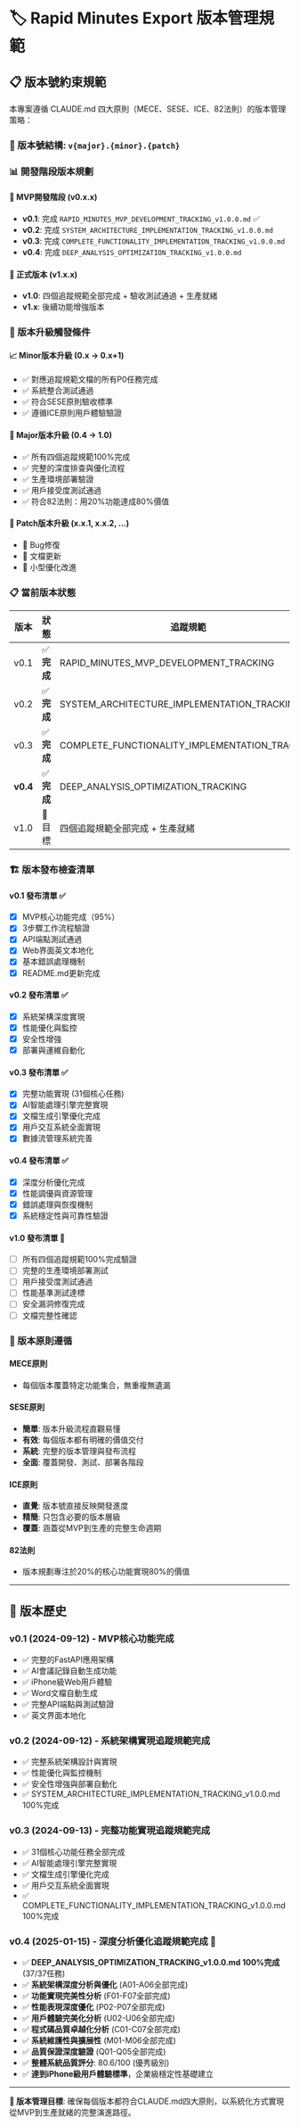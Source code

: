 # 🏷️ Rapid Minutes Export 版本管理規範

## 📋 版本號約束規範

本專案遵循 CLAUDE.md 四大原則（MECE、SESE、ICE、82法則）的版本管理策略：

### 🎯 版本號結構: `v{major}.{minor}.{patch}`

### 📊 開發階段版本規劃

#### 🔄 MVP開發階段 (v0.x.x)
- **v0.1**: 完成 `RAPID_MINUTES_MVP_DEVELOPMENT_TRACKING_v1.0.0.md` ✅
- **v0.2**: 完成 `SYSTEM_ARCHITECTURE_IMPLEMENTATION_TRACKING_v1.0.0.md`
- **v0.3**: 完成 `COMPLETE_FUNCTIONALITY_IMPLEMENTATION_TRACKING_v1.0.0.md`
- **v0.4**: 完成 `DEEP_ANALYSIS_OPTIMIZATION_TRACKING_v1.0.0.md`

#### 🚀 正式版本 (v1.x.x)
- **v1.0**: 四個追蹤規範全部完成 + 驗收測試通過 + 生產就緒
- **v1.x**: 後續功能增強版本

### 🎯 版本升級觸發條件

#### 📈 Minor版本升級 (0.x → 0.x+1)
- ✅ 對應追蹤規範文檔的所有P0任務完成
- ✅ 系統整合測試通過
- ✅ 符合SESE原則驗收標準
- ✅ 遵循ICE原則用戶體驗驗證

#### 🎉 Major版本升級 (0.4 → 1.0)
- ✅ 所有四個追蹤規範100%完成
- ✅ 完整的深度排查與優化流程
- ✅ 生產環境部署驗證
- ✅ 用戶接受度測試通過
- ✅ 符合82法則：用20%功能達成80%價值

#### 🔧 Patch版本升級 (x.x.1, x.x.2, ...)
- 🐛 Bug修復
- 📝 文檔更新
- 🔧 小型優化改進

### 📋 當前版本狀態

| 版本 | 狀態 | 追蹤規範 | 完成度 | 發布日期 |
|------|------|----------|--------|----------|
| v0.1 | ✅ **完成** | RAPID_MINUTES_MVP_DEVELOPMENT_TRACKING | 100% | 2024-09-12 |
| v0.2 | ✅ **完成** | SYSTEM_ARCHITECTURE_IMPLEMENTATION_TRACKING | 100% | 2024-09-12 |
| v0.3 | ✅ **完成** | COMPLETE_FUNCTIONALITY_IMPLEMENTATION_TRACKING | 100% | 2024-09-13 |
| **v0.4** | ✅ **完成** | DEEP_ANALYSIS_OPTIMIZATION_TRACKING | 100% | 2025-01-15 |
| v1.0 | 🎯 目標 | 四個追蹤規範全部完成 + 生產就緒 | 100% | 準備發布 |

### 🏗️ 版本發布檢查清單

#### v0.1 發布清單 ✅
- [x] MVP核心功能完成（95%）
- [x] 3步驟工作流程驗證
- [x] API端點測試通過
- [x] Web界面英文本地化
- [x] 基本錯誤處理機制
- [x] README.md更新完成

#### v0.2 發布清單 ✅
- [x] 系統架構深度實現
- [x] 性能優化與監控
- [x] 安全性增強
- [x] 部署與運維自動化

#### v0.3 發布清單 ✅
- [x] 完整功能實現 (31個核心任務)
- [x] AI智能處理引擎完整實現
- [x] 文檔生成引擎優化完成
- [x] 用戶交互系統全面實現
- [x] 數據流管理系統完善

#### v0.4 發布清單 ✅
- [x] 深度分析優化完成
- [x] 性能調優與資源管理
- [x] 錯誤處理與恢復機制
- [x] 系統穩定性與可靠性驗證

#### v1.0 發布清單 🎯
- [ ] 所有四個追蹤規範100%完成驗證
- [ ] 完整的生產環境部署測試
- [ ] 用戶接受度測試通過
- [ ] 性能基準測試達標
- [ ] 安全漏洞修復完成
- [ ] 文檔完整性確認

### 🎯 版本原則遵循

#### MECE原則
- 每個版本覆蓋特定功能集合，無重複無遺漏

#### SESE原則
- **簡單**: 版本升級流程直觀易懂
- **有效**: 每個版本都有明確的價值交付
- **系統**: 完整的版本管理與發布流程
- **全面**: 覆蓋開發、測試、部署各階段

#### ICE原則
- **直覺**: 版本號直接反映開發進度
- **精簡**: 只包含必要的版本層級
- **覆蓋**: 涵蓋從MVP到生產的完整生命週期

#### 82法則
- 版本規劃專注於20%的核心功能實現80%的價值

---

## 📝 版本歷史

### v0.1 (2024-09-12) - MVP核心功能完成
- ✅ 完整的FastAPI應用架構
- ✅ AI會議記錄自動生成功能
- ✅ iPhone級Web用戶體驗
- ✅ Word文檔自動生成
- ✅ 完整API端點與測試驗證
- ✅ 英文界面本地化

### v0.2 (2024-09-12) - 系統架構實現追蹤規範完成
- ✅ 完整系統架構設計與實現
- ✅ 性能優化與監控機制
- ✅ 安全性增強與部署自動化
- ✅ SYSTEM_ARCHITECTURE_IMPLEMENTATION_TRACKING_v1.0.0.md 100%完成

### v0.3 (2024-09-13) - 完整功能實現追蹤規範完成
- ✅ 31個核心功能任務全部完成
- ✅ AI智能處理引擎完整實現
- ✅ 文檔生成引擎優化完成
- ✅ 用戶交互系統全面實現
- ✅ COMPLETE_FUNCTIONALITY_IMPLEMENTATION_TRACKING_v1.0.0.md 100%完成

### v0.4 (2025-01-15) - 深度分析優化追蹤規範完成 🎉
- ✅ **DEEP_ANALYSIS_OPTIMIZATION_TRACKING_v1.0.0.md 100%完成** (37/37任務)
- ✅ **系統架構深度分析與優化** (A01-A06全部完成)
- ✅ **功能實現完美性分析** (F01-F07全部完成)
- ✅ **性能表現深度優化** (P02-P07全部完成)
- ✅ **用戶體驗完美化分析** (U02-U06全部完成)
- ✅ **程式碼品質卓越化分析** (C01-C07全部完成)
- ✅ **系統維護性與擴展性** (M01-M06全部完成)
- ✅ **品質保證深度驗證** (Q01-Q05全部完成)
- ✅ **整體系統品質評分**: 80.6/100 (優秀級別)
- ✅ **達到iPhone級用戶體驗標準**，企業級穩定性基礎建立

---

**🎯 版本管理目標**: 確保每個版本都符合CLAUDE.md四大原則，以系統化方式實現從MVP到生產就緒的完整演進路徑。